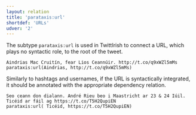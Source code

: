 ```yaml
---
layout: relation
title: 'parataxis:url'
shortdef: 'URLs'
udver: '2'
---
```



The subtype `parataxis:url` is used in TwittIrish to connect a URL, which plays no syntactic role, to the root of the tweet. 

~~~ sdparse
Aindrias Mac Cruitín, fear Lios Ceannúir. http://t.co/q9xWZl5mMs
parataxis:url(Aindrias, http://t.co/q9xWZl5mMs)
~~~

Similarly to hashtags and usernames, if the URL is syntactically integrated, it should be annotated with the appropriate dependency relation.

~~~ sdparse
Seo ceann don dialann. André Rieu beo i Maastricht ar 23 & 24 Iúil. Ticéid ar fáil ag https://t.co/T5H2QupiEN
parataxis:url( Ticéid, https://t.co/T5H2QupiEN)
~~~
<!-- Interlanguage links updated Po 6. listopadu 2023, 21:43:26 CET -->
